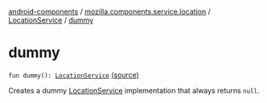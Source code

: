 [android-components](../../index.md) / [mozilla.components.service.location](../index.md) / [LocationService](index.md) / [dummy](./dummy.md)

# dummy

`fun dummy(): `[`LocationService`](index.md) [(source)](https://github.com/mozilla-mobile/android-components/blob/master/components/service/location/src/main/java/mozilla/components/service/location/LocationService.kt#L35)

Creates a dummy [LocationService](index.md) implementation that always returns `null`.

